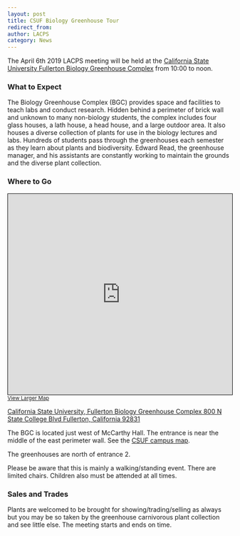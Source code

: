 ```yaml
---
layout: post
title: CSUF Biology Greenhouse Tour
redirect_from:
author: LACPS
category: News
---
```


The April 6th 2019 LACPS meeting will be held at the [California State University Fullerton Biology Greenhouse Complex](http://biology.fullerton.edu/facilities/greenhouse/) from 10:00 to noon.

### What to Expect

The Biology Greenhouse Complex (BGC) provides space and facilities to teach labs and conduct research. Hidden behind a perimeter of brick wall and unknown to many non-biology students, the complex includes four glass houses, a lath house, a head house, and a large outdoor area. It also houses a diverse collection of plants for use in the biology lectures and labs. Hundreds of students pass through the greenhouses each semester as they learn about plants and biodiversity. Edward Read, the greenhouse manager, and his assistants are constantly working to maintain the grounds and the diverse plant collection.

### Where to Go

<iframe width="100%" height="450" frameborder="0" scrolling="no" marginheight="0" marginwidth="0" src="https://www.openstreetmap.org/export/embed.html?bbox=-117.8940510749817%2C33.87655304861266%2C-117.88300037384035%2C33.88232492233888&amp;layer=mapnik" style="border: 1px solid black"></iframe><br/><small><a href="https://www.openstreetmap.org/#map=17/33.87944/-117.88853&amp;layers=N">View Larger Map</a></small>

[California State University, Fullerton Biology Greenhouse Complex
800 N State College Blvd
Fullerton, California 92831](https://www.openstreetmap.org/#map=17/33.87944/-117.88853&layers=N)

The BGC is located just west of McCarthy Hall. The entrance is near the middle of the east perimeter wall. See the [CSUF campus map](http://www.fullerton.edu/campusmap/).

The greenhouses are north of entrance 2.

Please be aware that this is mainly a walking/standing event. There are limited chairs. Children also must be attended at all times.

### Sales and Trades

Plants are welcomed to be brought for showing/trading/selling as always but you may be so taken by the greenhouse carnivorous plant collection and see little else. The meeting starts and ends on time.
